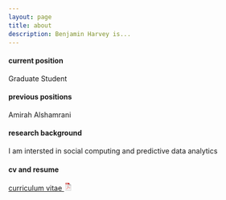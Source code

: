```yaml
---
layout: page
title: about
description: Benjamin Harvey is...
---
```


#### <a name="currentposition"></a>current position
Graduate Student


#### <a name="previousposition"></a>previous positions
Amirah Alshamrani


#### <a name="researchbackground"></a>research background
I am intersted in social computing and predictive data analytics 



#### <a name="cvandresume"></a>cv and resume
[curriculum vitae ![CV as pdf](icons16/pdf-icon.png)](https://github.com/Amirahshamrani/Amirahshamrani.github.io/blob/master/assets/CV_Amirah%20.pdf)




